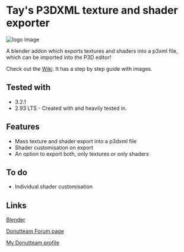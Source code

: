# Tay's P3DXML texture and shader exporter

![logo image](https://github.com/Twela/textureshader-exporter/blob/main/images/txtshader.png?raw=true)

A blender addon which exports textures and shaders into a p3xml file, which can be imported into the P3D editor!

Check out the [Wiki](../../wiki).
It has a step by step guide with images.

## Tested with
- 3.2.1
- 2.93 LTS - Created with and heavily tested in.

## Features
- Mass texture and shader export into a p3dxml file
- Shader customisation on export
- An option to export both, only textures or only shaders

## To do
- Individual shader customisation

## Links
[Blender](https://www.blender.org/)

[Donutteam Forum page](https://donutteam.com/forum/topic/4459)

[My Donutteam profile](https://donutteam.com/@Tay)
